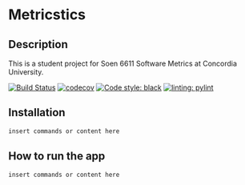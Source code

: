 # Metricstics

## Description

This is a student project for Soen 6611 Software Metrics at Concordia University.

[![Build Status](https://app.travis-ci.com/MajorTreble/Metricstics.svg?branch=main)](https://app.travis-ci.com/github/MajorTreble/Metricstics)
[![codecov](https://codecov.io/gh/MajorTreble/Metricstics/branch/main/graph/badge.svg?token=VWEDBDVPGE)](https://codecov.io/gh/MajorTreble/Metricstics)
[![Code style: black](https://img.shields.io/badge/code%20style-black-000000.svg)](https://github.com/psf/black)
[![linting: pylint](https://img.shields.io/badge/linting-pylint-yellowgreen)](https://github.com/pylint-dev/pylint)

## Installation

```bash
insert commands or content here
```

## How to run the app

```bash
insert commands or content here
```
